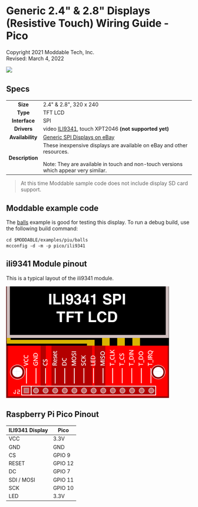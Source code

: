 # Generic 2.4" & 2.8" Displays (Resistive Touch) Wiring Guide - Pico

Copyright 2021 Moddable Tech, Inc.  
Revised: March 4, 2022

![](./images/spi-touch-display.jpg)

## Specs

| | |
| :---: | :--- |
| **Size** | 2.4" & 2.8", 320 x 240
| **Type** | TFT LCD
| **Interface** | SPI
| **Drivers** | video [ILI9341](../../documentation/drivers/ili9341/ili9341.md), touch XPT2046 **(not supported yet)**
| **Availability** | [Generic SPI Displays on eBay](https://www.ebay.com/sch/i.html?_odkw=spi+display+2.4&_osacat=0&_from=R40&_trksid=p2045573.m570.l1313.TR0.TRC0.H0.Xspi+display+2.4+touch.TRS0&_nkw=spi+display+2.4+touch&_sacat=0)
| **Description** | These inexpensive displays are available on eBay and other resources. <BR><BR>Note: They are available in touch and non-touch versions which appear very similar.

> At this time Moddable sample code does not include display SD card support.

## Moddable example code

The [balls](../../examples/piu/balls/) example is good for testing this display.  To run a debug build, use the following build command:

```
cd $MODDABLE/examples/piu/balls
mcconfig -d -m -p pico/ili9341
```

## ili9341 Module pinout

This is a typical layout of the ili9341 module. 

![](./images/ili9341-pinout.png)

## Raspberry Pi Pico Pinout

| ILI9341 Display | Pico
| --- | --- |
| VCC | 3.3V
| GND | GND
| CS | GPIO 9
| RESET | GPIO 12
| DC | GPIO 7
| SDI / MOSI | GPIO 11
| SCK | GPIO 10
| LED | 3.3V
<!--
| SDO / MISO | GPIO 8
| T_CLK | GPIO 10
| T_CS | GPIO 13
| T_DIn | GPIO 11
| T_DO | GPIO 8
| T_IRQ | GPIO 14
--> 